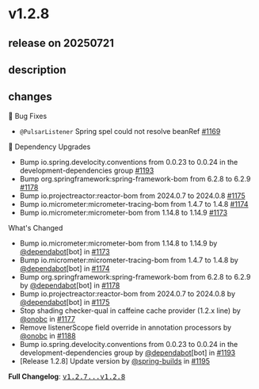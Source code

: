 # v1.2.8

## release on 20250721

## description

## changes

🐞 Bug Fixes

* <code>@PulsarListener</code> Spring spel could not resolve beanRef <a href="https://github.com/spring-projects/spring-pulsar/issues/1169" data-hovercard-type="issue" data-hovercard-url="/spring-projects/spring-pulsar/issues/1169/hovercard">#1169</a>

🔨 Dependency Upgrades

* Bump io.spring.develocity.conventions from 0.0.23 to 0.0.24 in the development-dependencies group <a href="https://github.com/spring-projects/spring-pulsar/pull/1193" data-hovercard-type="pull_request" data-hovercard-url="/spring-projects/spring-pulsar/pull/1193/hovercard">#1193</a>
* Bump org.springframework:spring-framework-bom from 6.2.8 to 6.2.9 <a href="https://github.com/spring-projects/spring-pulsar/pull/1178" data-hovercard-type="pull_request" data-hovercard-url="/spring-projects/spring-pulsar/pull/1178/hovercard">#1178</a>
* Bump io.projectreactor:reactor-bom from 2024.0.7 to 2024.0.8 <a href="https://github.com/spring-projects/spring-pulsar/pull/1175" data-hovercard-type="pull_request" data-hovercard-url="/spring-projects/spring-pulsar/pull/1175/hovercard">#1175</a>
* Bump io.micrometer:micrometer-tracing-bom from 1.4.7 to 1.4.8 <a href="https://github.com/spring-projects/spring-pulsar/pull/1174" data-hovercard-type="pull_request" data-hovercard-url="/spring-projects/spring-pulsar/pull/1174/hovercard">#1174</a>
* Bump io.micrometer:micrometer-bom from 1.14.8 to 1.14.9 <a href="https://github.com/spring-projects/spring-pulsar/pull/1173" data-hovercard-type="pull_request" data-hovercard-url="/spring-projects/spring-pulsar/pull/1173/hovercard">#1173</a>

What's Changed

* Bump io.micrometer:micrometer-bom from 1.14.8 to 1.14.9 by <a class="user-mention notranslate" data-hovercard-type="organization" data-hovercard-url="/orgs/dependabot/hovercard" data-octo-click="hovercard-link-click" data-octo-dimensions="link_type:self" href="https://github.com/dependabot">@dependabot</a>[bot] in <a class="issue-link js-issue-link" data-error-text="Failed to load title" data-id="3229649042" data-permission-text="Title is private" data-url="https://github.com/spring-projects/spring-pulsar/issues/1173" data-hovercard-type="pull_request" data-hovercard-url="/spring-projects/spring-pulsar/pull/1173/hovercard" href="https://github.com/spring-projects/spring-pulsar/pull/1173">#1173</a>
* Bump io.micrometer:micrometer-tracing-bom from 1.4.7 to 1.4.8 by <a class="user-mention notranslate" data-hovercard-type="organization" data-hovercard-url="/orgs/dependabot/hovercard" data-octo-click="hovercard-link-click" data-octo-dimensions="link_type:self" href="https://github.com/dependabot">@dependabot</a>[bot] in <a class="issue-link js-issue-link" data-error-text="Failed to load title" data-id="3229661466" data-permission-text="Title is private" data-url="https://github.com/spring-projects/spring-pulsar/issues/1174" data-hovercard-type="pull_request" data-hovercard-url="/spring-projects/spring-pulsar/pull/1174/hovercard" href="https://github.com/spring-projects/spring-pulsar/pull/1174">#1174</a>
* Bump org.springframework:spring-framework-bom from 6.2.8 to 6.2.9 by <a class="user-mention notranslate" data-hovercard-type="organization" data-hovercard-url="/orgs/dependabot/hovercard" data-octo-click="hovercard-link-click" data-octo-dimensions="link_type:self" href="https://github.com/dependabot">@dependabot</a>[bot] in <a class="issue-link js-issue-link" data-error-text="Failed to load title" data-id="3240084495" data-permission-text="Title is private" data-url="https://github.com/spring-projects/spring-pulsar/issues/1178" data-hovercard-type="pull_request" data-hovercard-url="/spring-projects/spring-pulsar/pull/1178/hovercard" href="https://github.com/spring-projects/spring-pulsar/pull/1178">#1178</a>
* Bump io.projectreactor:reactor-bom from 2024.0.7 to 2024.0.8 by <a class="user-mention notranslate" data-hovercard-type="organization" data-hovercard-url="/orgs/dependabot/hovercard" data-octo-click="hovercard-link-click" data-octo-dimensions="link_type:self" href="https://github.com/dependabot">@dependabot</a>[bot] in <a class="issue-link js-issue-link" data-error-text="Failed to load title" data-id="3232751351" data-permission-text="Title is private" data-url="https://github.com/spring-projects/spring-pulsar/issues/1175" data-hovercard-type="pull_request" data-hovercard-url="/spring-projects/spring-pulsar/pull/1175/hovercard" href="https://github.com/spring-projects/spring-pulsar/pull/1175">#1175</a>
* Stop shading checker-qual in caffeine cache provider (1.2.x line) by <a class="user-mention notranslate" data-hovercard-type="user" data-hovercard-url="/users/onobc/hovercard" data-octo-click="hovercard-link-click" data-octo-dimensions="link_type:self" href="https://github.com/onobc">@onobc</a> in <a class="issue-link js-issue-link" data-error-text="Failed to load title" data-id="3237124615" data-permission-text="Title is private" data-url="https://github.com/spring-projects/spring-pulsar/issues/1177" data-hovercard-type="pull_request" data-hovercard-url="/spring-projects/spring-pulsar/pull/1177/hovercard" href="https://github.com/spring-projects/spring-pulsar/pull/1177">#1177</a>
* Remove listenerScope field override in annotation processors by <a class="user-mention notranslate" data-hovercard-type="user" data-hovercard-url="/users/onobc/hovercard" data-octo-click="hovercard-link-click" data-octo-dimensions="link_type:self" href="https://github.com/onobc">@onobc</a> in <a class="issue-link js-issue-link" data-error-text="Failed to load title" data-id="3247026352" data-permission-text="Title is private" data-url="https://github.com/spring-projects/spring-pulsar/issues/1188" data-hovercard-type="pull_request" data-hovercard-url="/spring-projects/spring-pulsar/pull/1188/hovercard" href="https://github.com/spring-projects/spring-pulsar/pull/1188">#1188</a>
* Bump io.spring.develocity.conventions from 0.0.23 to 0.0.24 in the development-dependencies group by <a class="user-mention notranslate" data-hovercard-type="organization" data-hovercard-url="/orgs/dependabot/hovercard" data-octo-click="hovercard-link-click" data-octo-dimensions="link_type:self" href="https://github.com/dependabot">@dependabot</a>[bot] in <a class="issue-link js-issue-link" data-error-text="Failed to load title" data-id="3249460743" data-permission-text="Title is private" data-url="https://github.com/spring-projects/spring-pulsar/issues/1193" data-hovercard-type="pull_request" data-hovercard-url="/spring-projects/spring-pulsar/pull/1193/hovercard" href="https://github.com/spring-projects/spring-pulsar/pull/1193">#1193</a>
* [Release 1.2.8] Update version by <a class="user-mention notranslate" data-hovercard-type="user" data-hovercard-url="/users/spring-builds/hovercard" data-octo-click="hovercard-link-click" data-octo-dimensions="link_type:self" href="https://github.com/spring-builds">@spring-builds</a> in <a class="issue-link js-issue-link" data-error-text="Failed to load title" data-id="3249900113" data-permission-text="Title is private" data-url="https://github.com/spring-projects/spring-pulsar/issues/1195" data-hovercard-type="pull_request" data-hovercard-url="/spring-projects/spring-pulsar/pull/1195/hovercard" href="https://github.com/spring-projects/spring-pulsar/pull/1195">#1195</a>

<strong>Full Changelog</strong>: <a class="commit-link" href="https://github.com/spring-projects/spring-pulsar/compare/v1.2.7...v1.2.8"><tt>v1.2.7...v1.2.8</tt></a>


